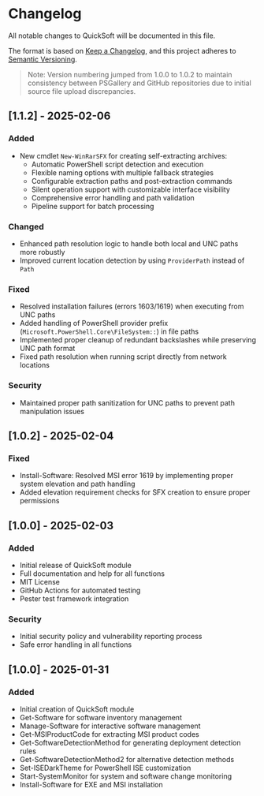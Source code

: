 # Changelog
All notable changes to QuickSoft will be documented in this file.

The format is based on [Keep a Changelog](https://keepachangelog.com/en/1.0.0/),
and this project adheres to [Semantic Versioning](https://semver.org/spec/v2.0.0.html).

> Note: Version numbering jumped from 1.0.0 to 1.0.2 to maintain consistency between PSGallery and GitHub repositories due to initial source file upload discrepancies.

## [1.1.2] - 2025-02-06
### Added
- New cmdlet `New-WinRarSFX` for creating self-extracting archives:
  - Automatic PowerShell script detection and execution
  - Flexible naming options with multiple fallback strategies
  - Configurable extraction paths and post-extraction commands
  - Silent operation support with customizable interface visibility
  - Comprehensive error handling and path validation
  - Pipeline support for batch processing

### Changed
- Enhanced path resolution logic to handle both local and UNC paths more robustly
- Improved current location detection by using `ProviderPath` instead of `Path`

### Fixed
- Resolved installation failures (errors 1603/1619) when executing from UNC paths
- Added handling of PowerShell provider prefix (`Microsoft.PowerShell.Core\FileSystem::`) in file paths
- Implemented proper cleanup of redundant backslashes while preserving UNC path format
- Fixed path resolution when running script directly from network locations

### Security
- Maintained proper path sanitization for UNC paths to prevent path manipulation issues

## [1.0.2] - 2025-02-04
### Fixed
- Install-Software: Resolved MSI error 1619 by implementing proper system elevation and path handling
- Added elevation requirement checks for SFX creation to ensure proper permissions

## [1.0.0] - 2025-02-03
### Added
- Initial release of QuickSoft module
- Full documentation and help for all functions
- MIT License
- GitHub Actions for automated testing
- Pester test framework integration

### Security
- Initial security policy and vulnerability reporting process
- Safe error handling in all functions

## [1.0.0] - 2025-01-31
### Added
- Initial creation of QuickSoft module
- Get-Software for software inventory management
- Manage-Software for interactive software management
- Get-MSIProductCode for extracting MSI product codes
- Get-SoftwareDetectionMethod for generating deployment detection rules
- Get-SoftwareDetectionMethod2 for alternative detection methods
- Set-ISEDarkTheme for PowerShell ISE customization
- Start-SystemMonitor for system and software change monitoring
- Install-Software for EXE and MSI installation
